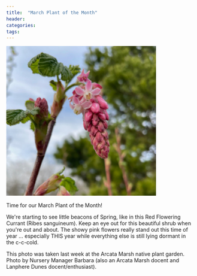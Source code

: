 ```yaml
---
title:  "March Plant of the Month"
header:
categories: 
tags:
---
```

<img src="/assets/images/plants/ribes_sanguineum_lg.jpg" width="400" />
<p>
Time for our March Plant of the Month!
</p>
<p>
We're starting to see little beacons of Spring, like in this Red Flowering Currant (Ribes sanguineum). 
Keep an eye out for this beautiful shrub when you're out and about. The showy pink flowers really stand out this time of year ... especially THIS year while everything else is still lying dormant in the c-c-cold. 
</p>
This photo was taken last week at the Arcata Marsh native plant garden. 
Photo by Nursery Manager Barbara (also an Arcata Marsh docent and Lanphere Dunes docent/enthusiast).
